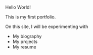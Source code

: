 Hello World!

This is my first portfolio.

On this site, I will be experimenting with
* My biography
* My projects
* My resume